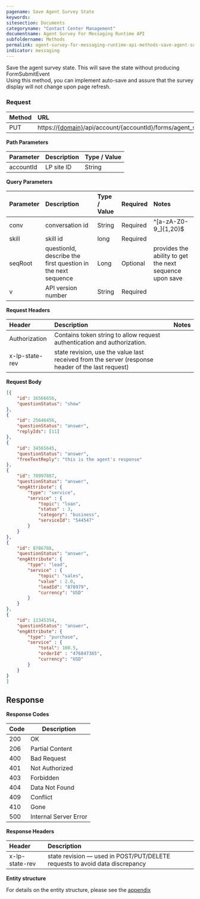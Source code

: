 ```yaml
---
pagename: Save Agent Survey State
keywords:
sitesection: Documents
categoryname: "Contact Center Management"
documentname: Agent Survey For Messaging Runtime API 
subfoldername: Methods
permalink: agent-survey-for-messaging-runtime-api-methods-save-agent-survey-state.html
indicator: messaging
---
```


Save the agent survey state. This will save the state without producing FormSubmitEvent <br>
Using this method, you can implement auto-save and assure that the survey display will not change upon page refresh. 


### Request

| Method | URL |
| :-------- | :------ |
| PUT  | https://[{domain}](/agent-domain-domain-api.html)/api/account/{accountId}/forms/agent_survey/state |

**Path Parameters**

 |Parameter  |Description |  Type / Value |
 |:----------- | :------------ | :--------------- |
 |accountId | LP site ID | String  |

 **Query Parameters**

| Parameter | Description | Type / Value | Required | Notes
|:----------- |  :------------ | :--------------- | :--- | :--- | 
| conv | conversation id | String | Required | ^[a-zA-Z0-9_]{1,20}$ |
| skill | skill id | long | Required |
| seqRoot | questionId, describe the first question in the next sequence | Long | Optional | provides the ability to get the next sequence upon save |
| v | API version number | String | Required |


**Request Headers**

|Header | Description| Notes |
|:------- | :-------------- | :--- |
| Authorization | Contains token string to allow request authentication and authorization.|
| x-lp-state-rev | state revision, use the value last received from the server (response header of the last request) | 

**Request Body**

```json
[{
    "id": 16566656,
    "questionStatus": "show"
},
{
    "id": 25646456,
    "questionStatus": "answer",
    "replyIds": [11]
},
{
    "id": 34565645,
    "questionStatus": "answer",
    "freeTextReply": "this is the agent's response"
},
{
    "id": 78997887,
    "questionStatus": "answer",
    "engAttribute": {
        "type": "service",
        "service" : {
            "topic": "loan",
            "status" : 3,
            "category": "business", 
            "serviceId": "544547"
        }
    }
},
{
    "id": 8786788,
    "questionStatus": "answer",
    "engAttribute": {
        "type": "lead",
        "service" : {
            "topic": "sales",
            "value" : 2.0,
            "leadId": "878979", 
            "currency": "USD"
        }      
    }
},
{
    "id": 11345354,
    "questionStatus": "answer",
    "engAttribute": {
        "type": "purchase",
        "service" : {
            "total": 100.5,
            "orderId" : "476847365",
            "currency": "USD"
        }  
    }
}
]
```

## Response

**Response Codes**

| Code | Description           |
|------|-----------------------|
| 200  | OK                    |
| 206  | Partial Content       |
| 400  | Bad Request           |
| 401  | Not Authorized        |
| 403  | Forbidden             |
| 404  | Data Not Found        |
| 409  | Conflict              |
| 410  | Gone                  |
| 500  | Internal Server Error |

**Response Headers**

|Header|  Description|
|:-------|   :-----  |
|x-lp-state-rev|  state revision — used in POST/PUT/DELETE requests to avoid data discrepancy |  


**Entity structure**

For details on the entity structure, please see the [appendix](/agent-survey-for-messaging-configuration-api-appendix.html)